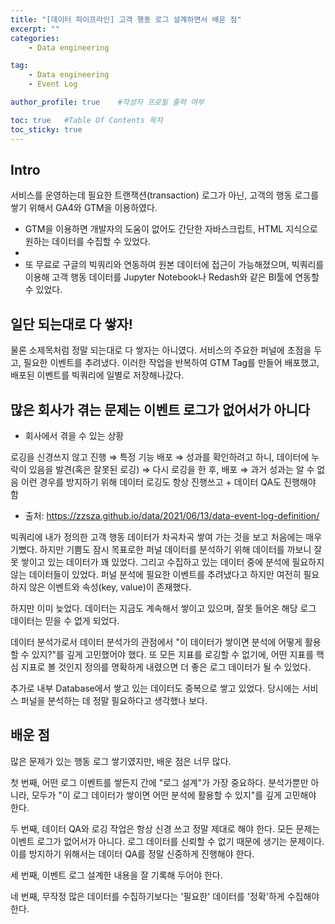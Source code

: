 ```yaml
---
title: "[데이터 파이프라인] 고객 행동 로그 설계하면서 배운 점"
excerpt: ""
categories:
    - Data engineering

tag:
    - Data engineering
    - Event Log

author_profile: true    #작성자 프로필 출력 여부

toc: true   #Table Of Contents 목차 
toc_sticky: true
---
```


## Intro
서비스를 운영하는데 필요한 트랜잭션(transaction) 로그가 아닌, 고객의 행동 로그를 쌓기 위해서 GA4와 GTM을 이용하였다.

* GTM을 이용하면 개발자의 도움이 없어도 간단한 자바스크립트, HTML 지식으로 원하는 데이터를 수집할 수 있었다.
* 
* 또 무료로 구글의 빅쿼리와 연동하여 원본 데이터에 접근이 가능해졌으며, 빅쿼리를 이용해 고객 행동 데이터를 Jupyter Notebook나 Redash와 같은 BI툴에 연동할 수 있었다.






## 일단 되는대로 다 쌓자!
물론 소제목처럼 정말 되는대로 다 쌓자는 아니였다. 서비스의 주요한 퍼널에 초점을 두고, 필요한 이벤트를 추려냈다. 이러한 작업을 반복하여 GTM Tag를 만들어 배포했고, 배포된 이벤트를 빅쿼리에 일별로 저장해나갔다.






## 많은 회사가 겪는 문제는 이벤트 로그가 없어서가 아니다

* 회사에서 겪을 수 있는 상황

로깅을 신경쓰지 않고 진행 ⇒ 특정 기능 배포 ⇒ 성과를 확인하려고 하니, 데이터에 누락이 있음을 발견(혹은 잘못된 로깅) ⇒ 다시 로깅을 한 후, 배포 ⇒ 과거 성과는 알 수 없음
이런 경우를 방지하기 위해 데이터 로깅도 항상 진행쓰고 + 데이터 QA도 진행해야 함

- 출처: https://zzsza.github.io/data/2021/06/13/data-event-log-definition/





빅쿼리에 내가 정의한 고객 행동 데이터가 차곡차곡 쌓여 가는 것을 보고 처음에는 매우 기뻤다. 하지만 기쁨도 잠시 목표로한 퍼널 데이터를 분석하기 위해 데이터를 까보니 잘못 쌓이고 있는 데이터가 꽤 있었다. 
그리고 수집하고 있는 데이터 중에 분석에 필요하지 않는 데이터들이 있었다. 퍼널 분석에 필요한 이벤트를 추려냈다고 하지만 여전히 필요하지 않은 이벤트와 속성(key, value)이 존재했다. 

하지만 이미 늦었다. 데이터는 지금도 계속해서 쌓이고 있으며, 잘못 들어온 해당 로그 데이터는 믿을 수 없게 되었다.


데이터 분석가로서 데이터 분석가의 관점에서 "이 데이터가 쌓이면 분석에 어떻게 활용할 수 있지?"를 깊게 고민했어야 했다. 또 모든 지표를 로깅할 수 없기에, 어떤 지표를 핵심 지표로 볼 것인지 정의를 명확하게 내렸으면 더 좋은 로그 데이터가 될 수 있었다.

추가로 내부 Database에서 쌓고 있는 데이터도 중복으로 쌓고 있었다. 당시에는 서비스 퍼널을 분석하는 데 정말 필요하다고 생각했나 보다.





## 배운 점

많은 문제가 있는 행동 로그 쌓기였지만, 배운 점은 너무 많다.

첫 번째, 어떤 로그 이벤트를 쌓든지 간에 "로그 설계"가 가장 중요하다. 분석가뿐만 아니라, 모두가 "이 로그 데이터가 쌓이면 어떤 분석에 활용할 수 있지"를 깊게 고민해야 한다.

두 번째, 데이터 QA와 로깅 작업은 항상 신경 쓰고 정말 제대로 해야 한다. 모든 문제는 이벤트 로그가 없어서가 아니다. 로그 데이터를 신뢰할 수 없기 때문에 생기는 문제이다. 이를 방지하기 위해서는 데이터 QA를 정말 신중하게 진행해야 한다.

세 번째, 이벤트 로그 설계한 내용을 잘 기록해 두어야 한다.

네 번째, 무작정 많은 데이터를 수집하기보다는 '필요한' 데이터를 '정확'하게 수집해야 한다.







